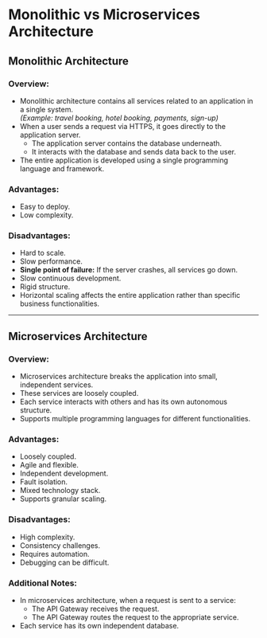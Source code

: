 # Monolithic vs Microservices Architecture

## Monolithic Architecture
### Overview:
- Monolithic architecture contains all services related to an application in a single system.  
  *(Example: travel booking, hotel booking, payments, sign-up)*
- When a user sends a request via HTTPS, it goes directly to the application server.
  - The application server contains the database underneath.
  - It interacts with the database and sends data back to the user.
- The entire application is developed using a single programming language and framework.

### Advantages:
- Easy to deploy.
- Low complexity.

### Disadvantages:
- Hard to scale.
- Slow performance.
- **Single point of failure:** If the server crashes, all services go down.
- Slow continuous development.
- Rigid structure.
- Horizontal scaling affects the entire application rather than specific business functionalities.

---

## Microservices Architecture
### Overview:
- Microservices architecture breaks the application into small, independent services.
- These services are loosely coupled.
- Each service interacts with others and has its own autonomous structure.
- Supports multiple programming languages for different functionalities.

### Advantages:
- Loosely coupled.
- Agile and flexible.
- Independent development.
- Fault isolation.
- Mixed technology stack.
- Supports granular scaling.

### Disadvantages:
- High complexity.
- Consistency challenges.
- Requires automation.
- Debugging can be difficult.

### Additional Notes:
- In microservices architecture, when a request is sent to a service:
  - The API Gateway receives the request.
  - The API Gateway routes the request to the appropriate service.
- Each service has its own independent database.
